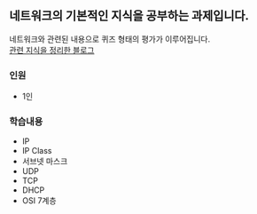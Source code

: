 ## 네트워크의 기본적인 지식을 공부하는 과제입니다. <br/>
네트워크와 관련된 내용으로 퀴즈 형태의 평가가 이루어집니다.<br/>
[관련 지식을 정리한 블로그](https://velog.io/@meong9090/series/Netwhat)
### 인원
- 1인
### 학습내용
- IP
- IP Class
- 서브넷 마스크
- UDP
- TCP
- DHCP
- OSI 7계층
